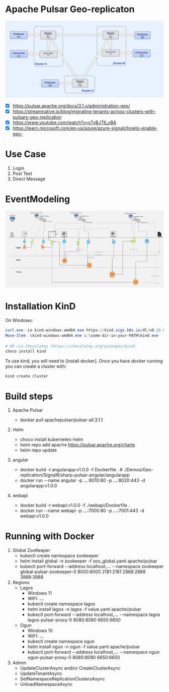 # Apache Pulsar Geo-replicaton
![Screenshot](/image/replication.webp)
- [x] https://pulsar.apache.org/docs/3.1.x/administration-geo/
- [x] https://streamnative.io/blog/migrating-tenants-across-clusters-with-pulsars-geo-replication
- [x] https://www.youtube.com/watch?v=x7yBJT6_yBA
- [x] https://learn.microsoft.com/en-us/azure/azure-signalr/howto-enable-geo- 

# Use Case
1. Login
2. Post Text
3. Direct Message

# EventModeling
![Screenshot](/image/Pulsar.jpg)

# Installation KinD
On Windows:

```powershell
curl.exe -Lo kind-windows-amd64.exe https://kind.sigs.k8s.io/dl/v0.20.0/kind-windows-amd64
Move-Item .\kind-windows-amd64.exe c:\some-dir-in-your-PATH\kind.exe

# OR via Chocolatey (https://chocolatey.org/packages/kind)
choco install kind
```

To use kind, you will need to [install docker].
Once you have docker running you can create a cluster with:

```console
kind create cluster
```
# Build steps
1. Apache Pulsar
   - docker pull apachepulsar/pulsar-all:3.1.1
   
2. Helm
   - choco install kubernetes-helm
   - helm repo add apache https://pulsar.apache.org/charts
   - helm repo update

3. angular
   - docker build -t angularapp:v1.0.0 -f Dockerfile . # ./Demos/Geo-replication/SignalR/sharp-pulsar-angular/angularapp
   - docker run --name angular -p ***.***.***.***:8010:80 -p ***.***.***.***:8020:443 -d angularapp:v1.0.0 
   
4. webapi
   - docker build -t webapi:v1.0.0 -f ./webapi/Dockerfile .
   - docker run --name webapi -p ***.***.***.***:7000:80 -p ***.***.***.***:7001:443 -d webapi:v1.0.0 
   
# Running with Docker
1. Global ZooKeeper
   - kubectl create namespace zookeeper
   - helm install global -n zookeeper -f zoo_global.yaml apache/pulsar   
   - kubectl port-forward --address localhost,***.***.***.*** --namespace zookeeper global-pulsar-zookeeper-0 8000:8000 2181:2181 2888:2888 3888:3888
2. Regions
   - Lagos
     - Windows 11
     - WIFI: ***.***.***.***
	 - kubectl create namespace lagos
	 - helm install lagos -n lagos -f value.yaml apache/pulsar
	 - kubectl port-forward --address localhost,***.***.***.*** --namespace lagos lagos-pulsar-proxy-0 8080:8080 6650:6650 
   - Ogun
     - Windows 10
     - WIFI: ***.***.***.***
	 - kubectl create namespace ogun
	 - helm install ogun -n ogun -f value.yaml apache/pulsar
	 - kubectl port-forward --address localhost,***.***.***.*** --namespace ogun ogun-pulsar-proxy-0 8080:8080 6650:6650 
3. Admin
   - UpdateClusterAsync and/or CreateClusterAsync
   - UpdateTenantAsync
   - SetNamespaceReplicationClustersAsync
   - UnloadNamespaceAsync

